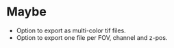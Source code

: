 # Maybe
- Option to export as multi-color tif files.
- Option to export one file per FOV, channel and z-pos.
